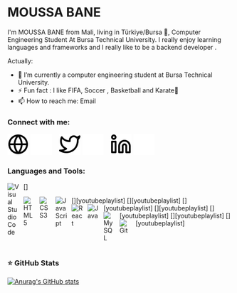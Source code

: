 # MOUSSA BANE
I'm MOUSSA BANE from Mali, living in Türkiye/Bursa 🌴, Computer Engineering Student At Bursa Technical University. I really enjoy learning languages and frameworks and I really like to be a backend developer . 

<!--
**MoussaBane/MoussaBane** is a ✨ _special_ ✨ repository because its `README.md` (this file) appears on your GitHub profile.
-->
Actually:

- 🔭 I’m currently a computer engineering student at Bursa Technical University.
- ⚡ Fun fact : I like FIFA, Soccer , Basketball and Karate🥋 
- 📫 How to reach me: Email

<!--
 ## My 100% online React Bootcamp

 <strong>
    3 months to be a really good React Programmer
  </strong>
  <p>
    Be a Master in React by building amazing projects
  </p>

  <a href="https://go.mikecodeur.com/react-mastery">
    <img 
      alt="Apprendre React"
      src="https://mikecodeur.com/mike/assets/courses/react-mastery.png"
    />
  </a>
 
  <a href="https://go.mikecodeur.com/react-mastery" >
    <img width="100"
      alt="Apprendre React"
      src="https://mikecodeur.com/mike/assets/mikecodeur-trans.png"
    />
  </a>
-->



### Connect with me:

[![img_contact](./img/globe-light.svg)](https://moussabane.com#gh-light-mode-only)
[![img_contact](./img/globe-dark.svg)](https://moussabane.com#gh-dark-mode-only)
&nbsp;&nbsp;
[![img_contact](./img/twitter-light.svg)](https://twitter.com/banemoussa2001#gh-light-mode-only)
[![img_contact](./img/twitter-dark.svg)](https://twitter.com/banemoussa2001#gh-dark-mode-only)
&nbsp;&nbsp; 
[![img_contact](./img/linkedin-light.svg)](https://www.linkedin.com/in/moussa-bane-19b5a91ba/#gh-light-mode-only)
[![img_contact](./img/linkedin-dark.svg)](https://www.linkedin.com/in/moussa-bane-19b5a91ba/#gh-dark-mode-only)
&nbsp;&nbsp;
<!-- For youtube
[![img_contact](./img/youtube-light.svg)](https://go.mikecodeur.com/youtube#gh-light-mode-only)
[![img_contact](./img/youtube-dark.svg)](https://go.mikecodeur.com/youtube#gh-dark-mode-only)
&nbsp;&nbsp;
-->
<!-- For instagram
[![img_contact](./img/instagram-light.svg)](https://instagram.com/mikecodeur#gh-light-mode-only)
[![img_contact](./img/instagram-dark.svg)](https://instagram.com/mikecodeur#gh-dark-mode-only)
-->

### Languages and Tools:

[<img align="left" alt="Visual Studio Code" width="26px" src="https://cdn.jsdelivr.net/gh/devicons/devicon/icons/vscode/vscode-original.svg" style="padding-right:10px;" />]

[<img align="left" alt="HTML5" width="26px" src="https://cdn.jsdelivr.net/gh/devicons/devicon/icons/html5/html5-original.svg" style="padding-right:10px;" />][youtubeplaylist]
[<img align="left" alt="CSS3" width="26px" src="https://cdn.jsdelivr.net/gh/devicons/devicon/icons/css3/css3-original.svg" style="padding-right:10px;" />][youtubeplaylist]
[<img align="left" alt="JavaScript" width="26px" src="https://cdn.jsdelivr.net/gh/devicons/devicon/icons/javascript/javascript-original.svg" style="padding-right:10px;" />][youtubeplaylist]
[<img align="left" alt="React" width="26px" src="https://cdn.jsdelivr.net/gh/devicons/devicon/icons/react/react-original.svg" style="padding-right:10px;" />][youtubeplaylist]
[<img align="left" alt="Java" width="26px" src="https://cdn.jsdelivr.net/gh/devicons/devicon/icons/java/java-original.svg" style="padding-right:10px;" />][youtubeplaylist]
[<img align="left" alt="MySQL" width="26px" src="https://cdn.jsdelivr.net/gh/devicons/devicon/icons/mysql/mysql-original.svg" style="padding-right:10px;" />][youtubeplaylist]
[<img align="left" alt="Git" width="26px" src="https://cdn.jsdelivr.net/gh/devicons/devicon/icons/git/git-original.svg" style="padding-right:10px;" />][youtubeplaylist]
<!-- other tools 
[<img align="left" alt="GraphQL" width="26px" src="https://cdn.jsdelivr.net/gh/devicons/devicon/icons/graphql/graphql-plain.svg" style="padding-right:10px;" />][youtubeplaylist]
[<img align="left" alt="Node.js" width="26px" src="https://cdn.jsdelivr.net/gh/devicons/devicon/icons/nodejs/nodejs-original.svg" style="padding-right:10px;" />][youtubeplaylist]
[<img align="left" alt="AWS" width="25px" src="https://cdn.jsdelivr.net/gh/devicons/devicon/icons/amazonwebservices/amazonwebservices-original.svg" style="padding-right:11px;" />][youtubeplaylist]
-->



<br />
<br />



### ⭐ GitHub Stats

[![Anurag's GitHub stats](https://github-readme-stats.vercel.app/api?username=MoussaBane&show_icons=true&hide_border=false&title_color=3B1F94f&icon_color=FFE500&bg_color=09131B&text_color=ffffff&border_color=0c1a25)](https://github.com/anuraghazra/github-readme-stats)



